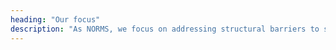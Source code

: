 ```yaml
---
heading: "Our focus"
description: "As NORMS, we focus on addressing structural barriers to sustainable development, especially those inherent in policies, legislation, and institutional mechanisms. In addition, we pay key attention to barriers in human rights and development, particularly those confronted by civil society, business enterprises, rights-holders, and human rights defenders. Therefore, we seek to bring about norms-consistent behaviours by stakeholders in four interlinked areas."
---
```

